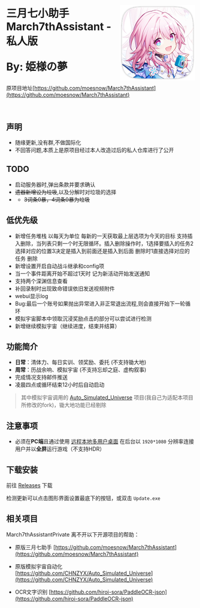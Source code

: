 <div>
<p>
    <img src="./assets/screenshot/March7th.png" align="right">
</p>

<h1>
三月七小助手<br>
March7thAssistant - 私人版

By: 姫様の夢
</h1>

原项目地址[https://github.com/moesnow/March7thAssistant](https://github.com/moesnow/March7thAssistant)

<p>
    <img alt="" src="https://img.shields.io/github/v/release/himesamanoyume/himesamanoyume?style=flat-square&color=4096d8" />
    <img alt="" src="https://img.shields.io/github/downloads/himesamanoyume/himesamanoyume/total?style=flat-square&color=f18cb9" />
</p>

</div>

## 声明

- 随缘更新,没有群,不做国际化
- 不回答问题,本质上是原项目经过本人改造过后的私人仓库进行了公开

## TODO

- 启动服务器时,弹出条款并要求确认
- ~~遗器新增设为垃圾~~,以及分解时对垃圾的选择
- - ~~3词条0暴，4词条0暴为垃圾~~

## 低优先级

- 新增任务堆栈 以每天为单位 每新的一天获取最上层选项为今天的目标 支持插入删除，当列表只剩一个时无限循环。插入删除操作时，1选择要插入的任务2选择对应的位置3决定是插入到前面还是插入到后面
删除时1直接选择对应的任务 删除
- 新增设置开启自动战斗继承和config项
- 当一个事件距离开始不超过1天时 记为新活动开始发送通知
- 支持两个深渊信息查看
- 补回录制时出现致命错误依旧发送视频附件
- webui显示log
- Bug:最后一个账号如果抛出异常进入非正常退出流程,则会直接开始下一轮循环
- 模拟宇宙脚本中领取沉浸奖励点击的部分可以尝试进行检测
- 新增继续模拟宇宙（继续进度，结束并结算）

## 功能简介

- **日常**：清体力、每日实训、领奖励、委托 (不支持锄大地)
- **周常**：历战余响、模拟宇宙 (不支持忘却之庭、虚构叙事)
- 完成情况支持邮件推送
- 凌晨四点或循环结束12小时后自动启动

> 其中模拟宇宙调用的 [Auto_Simulated_Universe](https://github.com/himesamanoyume/Auto_Simulated_Universe) 项目(我自己为适配本项目所修改的fork)，锄大地功能已经剔除

## 注意事项

- 必须在**PC端**且通过使用 [远程本地多用户桌面](https://asu.stysqy.top/guide/bs.html) 在后台以 `1920*1080` 分辨率连接用户并以**全屏**运行游戏（不支持HDR）

## 下载安装

前往 [Releases](https://github.com/himesamanoyume/himesamanoyume/releases/latest) 下载

检测更新可以点击图形界面设置最底下的按钮，或双击 `Update.exe`

## 相关项目

March7thAssistantPrivate 离不开以下开源项目的帮助：

- 原版三月七助手 [https://github.com/moesnow/March7thAssistant](https://github.com/moesnow/March7thAssistant)

- 原版模拟宇宙自动化 [https://github.com/CHNZYX/Auto_Simulated_Universe](https://github.com/CHNZYX/Auto_Simulated_Universe)

- OCR文字识别 [https://github.com/hiroi-sora/PaddleOCR-json](https://github.com/hiroi-sora/PaddleOCR-json)